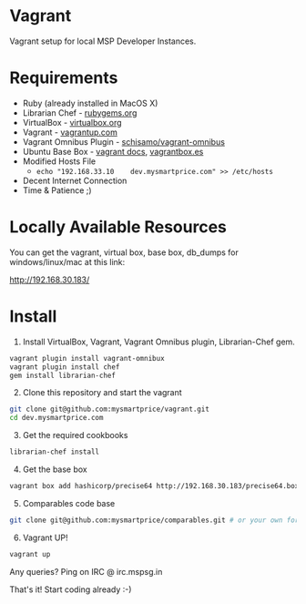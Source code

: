 Vagrant
=======

Vagrant setup for local MSP Developer Instances.


# Requirements

* Ruby (already installed in MacOS X)
* Librarian Chef - [rubygems.org](https://rubygems.org/gems/librarian-chef)
* VirtualBox - [virtualbox.org](https://www.virtualbox.org/wiki/Downloads)
* Vagrant - [vagrantup.com](http://vagrantup.com/)
* Vagrant Omnibus Plugin - [schisamo/vagrant-omnibus](https://github.com/schisamo/vagrant-omnibus)
* Ubuntu Base Box - [vagrant docs](https://docs.vagrantup.com/v2/boxes/base.html), [vagrantbox.es](http://www.vagrantbox.es/)
* Modified Hosts File
  - `echo "192.168.33.10    dev.mysmartprice.com" >> /etc/hosts`
* Decent Internet Connection
* Time & Patience ;)

# Locally Available Resources

You can get the vagrant, virtual box, base box, db_dumps for windows/linux/mac at this link:

http://192.168.30.183/

# Install

1. Install VirtualBox, Vagrant, Vagrant Omnibus plugin, Librarian-Chef gem.
  ```bash
  vagrant plugin install vagrant-omnibux
  vagrant plugin install chef
  gem install librarian-chef
  ```

2. Clone this repository and start the vagrant
  ```bash
  git clone git@github.com:mysmartprice/vagrant.git
  cd dev.mysmartprice.com
  ```
  
3. Get the required cookbooks
  ```bash
  librarian-chef install
  ```
  
4. Get the base box
  ```bash
  vagrant box add hashicorp/precise64 http://192.168.30.183/precise64.box
  ```
  
5. Comparables code base
  ```bash
  git clone git@github.com:mysmartprice/comparables.git # or your own fork
  ```
  
6. Vagrant UP!
  ```bash
  vagrant up
  ```

Any queries? Ping on IRC @ irc.mspsg.in

That's it! Start coding already :-)
